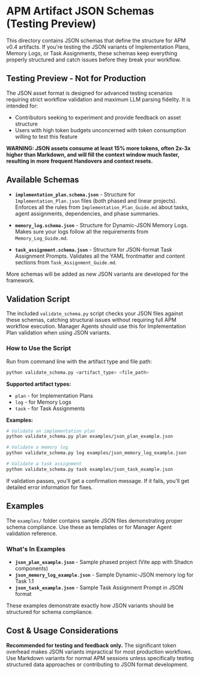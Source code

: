# APM Artifact JSON Schemas (Testing Preview)
This directory contains JSON schemas that define the structure for APM v0.4 artifacts. If you're testing the JSON variants of Implementation Plans, Memory Logs, or Task Assignments, these schemas keep everything properly structured and catch issues before they break your workflow.

## **Testing Preview - Not for Production**
The JSON asset format is designed for advanced testing scenarios requiring strict workflow validation and maximum LLM parsing fidelity. It is intended for:
- Contributors seeking to experiment and provide feedback on asset structure
- Users with high token budgets unconcerned with token consumption willing to test this feature

**WARNING: JSON assets consume at least 15% more tokens, often 2x-3x higher than Markdown, and will fill the context window much faster, resulting in more frequent Handovers and context resets.**

## Available Schemas
- **`implementation_plan.schema.json`** - Structure for `Implementation_Plan.json` files (both phased and linear projects). Enforces all the rules from `Implementation_Plan_Guide.md` about tasks, agent assignments, dependencies, and phase summaries.

- **`memory_log.schema.json`** - Structure for Dynamic-JSON Memory Logs. Makes sure your logs follow all the requirements from `Memory_Log_Guide.md`.

- **`task_assignment.schema.json`** - Structure for JSON-format Task Assignment Prompts. Validates all the YAML frontmatter and content sections from `Task_Assignment_Guide.md`.

More schemas will be added as new JSON variants are developed for the framework.

## Validation Script
The included `validate_schema.py` script checks your JSON files against these schemas, catching structural issues without requiring full APM workflow execution. Manager Agents should use this for Implementation Plan validation when using JSON variants.

### How to Use the Script
Run from command line with the artifact type and file path:
```bash
python validate_schema.py <artifact_type> <file_path>
```

**Supported artifact types:**
- `plan` - for Implementation Plans
- `log` - for Memory Logs  
- `task` - for Task Assignments

**Examples:**
```bash
# Validate an implementation plan
python validate_schema.py plan examples/json_plan_example.json

# Validate a memory log
python validate_schema.py log examples/json_memory_log_example.json

# Validate a task assignment
python validate_schema.py task examples/json_task_example.json
```

If validation passes, you'll get a confirmation message. If it fails, you'll get detailed error information for fixes.

## Examples
The `examples/` folder contains sample JSON files demonstrating proper schema compliance. Use these as templates or for Manager Agent validation reference.

### What's In Examples
- **`json_plan_example.json`** - Sample phased project (Vite app with Shadcn components)
- **`json_memory_log_example.json`** - Sample Dynamic-JSON memory log for Task 1.1
- **`json_task_example.json`** - Sample Task Assignment Prompt in JSON format

These examples demonstrate exactly how JSON variants should be structured for schema compliance.

## Cost & Usage Considerations
**Recommended for testing and feedback only.** The significant token overhead makes JSON variants impractical for most production workflows. Use Markdown variants for normal APM sessions unless specifically testing structured data approaches or contributing to JSON format development.
